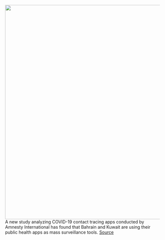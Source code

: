 <img src='https://cdn.vox-cdn.com/thumbor/BqHrTl4BaadwgDkpskeY1PFz-5s=/0x0:2040x1360/1200x800/filters:focal(857x517:1183x843)/cdn.vox-cdn.com/uploads/chorus_image/image/66943205/acastro_200428_1777_coronavirus_0001.0.5.jpg' width='700px' /><br/>
A new study analyzing COVID-19 contact tracing apps conducted by Amnesty International has found that Bahrain and Kuwait are using their public health apps as mass surveillance tools.
<a href='https://www.theverge.com/2020/6/16/21293363/covid-19-contact-tracing-bahrain-kuwait-mass-surveillance-tools-privacy-invasion'> Source <a/>